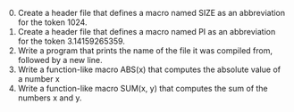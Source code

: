 0.	Create a header file that defines a macro named SIZE as an abbreviation for the token 1024.
1.	Create a header file that defines a macro named PI as an abbreviation for the token 3.14159265359.
2.	Write a program that prints the name of the file it was compiled from, followed by a new line.
3.	Write a function-like macro ABS(x) that computes the absolute value of a number x
4.	Write a function-like macro SUM(x, y) that computes the sum of the numbers x and y.
